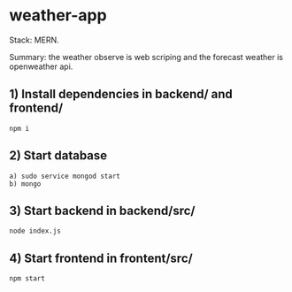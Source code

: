 # weather-app

Stack: MERN.

Summary: the weather observe is web scriping and the forecast weather is openweather api.

## 1) Install dependencies in backend/ and frontend/
    npm i


## 2) Start database
    a) sudo service mongod start
    b) mongo


## 3) Start backend in backend/src/ 
    node index.js


## 4) Start frontend in frontent/src/
    npm start